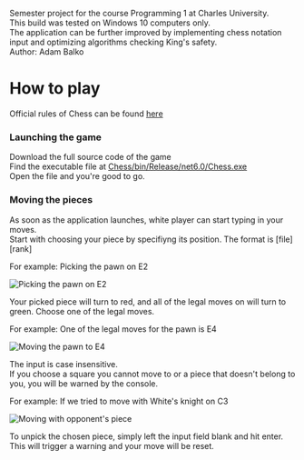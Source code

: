 Semester project for the course Programming 1 at Charles University.  
This build was tested on Windows 10 computers only.  
The application can be further improved by implementing chess notation input and optimizing algorithms checking King's safety.  
Author: Adam Balko  

# How to play

Official rules of Chess can be found [here](https://en.wikipedia.org/wiki/Rules_of_chess#:~:text=Each%20type%20of%20chess%20piece,replaces%20it%20on%20its%20square.)

### Launching the game

Download the full source code of the game  
Find the executable file at <ins>Chess/bin/Release/net6.0/Chess.exe</ins>  
Open the file and you're good to go.

### Moving the pieces

As soon as the application launches, white player can start typing in your moves.  
Start with choosing your piece by specifiyng its position. The format is [file][rank]  
  
  For example: Picking the pawn on E2
  
  ![Picking the pawn on E2](https://cdn.discordapp.com/attachments/481431046089605120/1074035889510035566/image.png)
  
Your picked piece will turn to red, and all of the legal moves on will turn to green. Choose one of the legal moves.  
  
  For example: One of the legal moves for the pawn is E4  
      
      
  ![Moving the pawn to E4](https://cdn.discordapp.com/attachments/481431046089605120/1074037542426513508/image.png)
  
The input is case insensitive.  
If you choose a square you cannot move to or a piece that doesn't belong to you, you will be warned by the console.

  For example: If we tried to move with White's knight on C3
    
    
  ![Moving with opponent's piece](https://cdn.discordapp.com/attachments/481431046089605120/1074039572964593764/image.png)
  
To unpick the chosen piece, simply left the input field blank and hit enter. This will trigger a warning and your move will be reset.
